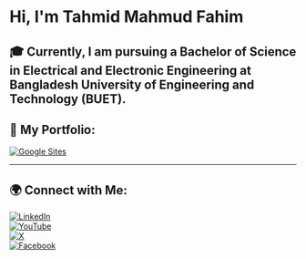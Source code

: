 # Hi, I'm Tahmid Mahmud Fahim

## 🎓 Currently, I am pursuing a **Bachelor of Science in Electrical and Electronic Engineering** at **Bangladesh University of Engineering and Technology (BUET)**.

## 🔗 My Portfolio:
[![Google Sites](https://img.shields.io/badge/Google%20Sites-4285F4?style=for-the-badge&logo=google&logoColor=white)](https://sites.google.com/view/tahmid-mahmud-fahim)  

---

## 🌍 Connect with Me:
[![LinkedIn](https://img.shields.io/badge/LinkedIn-0077B5?style=for-the-badge&logo=linkedin&logoColor=white)](http://linkedin.com/in/tahmid-mahmud-fahim)  
[![YouTube](https://img.shields.io/badge/YouTube-FF0000?style=for-the-badge&logo=youtube&logoColor=white)](http://www.youtube.com/@TahmidMahmudFahim)  
[![X](https://img.shields.io/badge/X-000000?style=for-the-badge&logo=x&logoColor=white)](https://x.com/FahimTm23)  
[![Facebook](https://img.shields.io/badge/Facebook-1877F2?style=for-the-badge&logo=facebook&logoColor=white)](https://www.facebook.com/profile.php?id=100082760270320&mibextid=ZbWKwL)  

